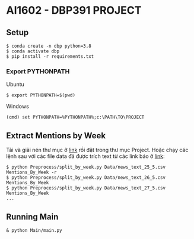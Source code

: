 # AI1602 - DBP391 PROJECT

## Setup
```
$ conda create -n dbp python=3.8
$ conda activate dbp
$ pip install -r requirements.txt
```
### Export PYTHONPATH
Ubuntu
```
$ export PYTHONPATH=$(pwd)
```
Windows
```
(cmd) set PYTHONPATH=%PYTHONPATH%;c:\PATH\TO\PROJECT
```
## Extract Mentions by Week
Tải và giải nén thư mục ở [link](https://drive.google.com/file/d/1SNaYdNTq7DUc-M_o3afE1ciY_mY8tRHX/view?usp=drive_link) rồi đặt trong thư mục Project.
Hoặc chạy các lệnh sau với các file data đã được trích text từ các link báo ở [link](https://drive.google.com/drive/folders/15rWZJ4H4skCWS1y7iLZKf3UxEhMOjQAK?usp=drive_link):
```
$ python Preprocess/split_by_week.py Data/news_text_25_5.csv Mentions_By_Week -r
$ python Preprocess/split_by_week.py Data/news_text_26_5.csv Mentions_By_Week
$ python Preprocess/split_by_week.py Data/news_text_27_5.csv Mentions_By_Week 
...
```

## Running Main
```
& python Main/main.py
```
